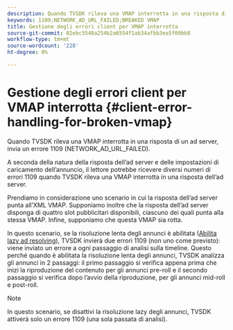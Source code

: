 ```yaml
---
description: Quando TVSDK rileva una VMAP interrotta in una risposta di un ad server, invia un errore 1109 (NETWORK_AD_URL_FAILED).
keywords: 1109;NETWORK_AD_URL_FAILED;BREAKED VMAP
title: Gestione degli errori client per VMAP interrotta
source-git-commit: 02ebc3548a254b2a6554f1ab34afbb3ea5f09bb8
workflow-type: tm+mt
source-wordcount: '228'
ht-degree: 0%

---
```


# Gestione degli errori client per VMAP interrotta {#client-error-handling-for-broken-vmap}

Quando TVSDK rileva una VMAP interrotta in una risposta di un ad server, invia un errore 1109 (NETWORK_AD_URL_FAILED).

A seconda della natura della risposta dell’ad server e delle impostazioni di caricamento dell’annuncio, il lettore potrebbe ricevere diversi numeri di errori 1109 quando TVSDK rileva una VMAP interrotta in una risposta dell’ad server.

Prendiamo in considerazione uno scenario in cui la risposta dell’ad server punta all’XML VMAP. Supponiamo inoltre che la risposta dell’ad server disponga di quattro slot pubblicitari disponibili, ciascuno dei quali punta alla stessa VMAP. Infine, supponiamo che questa VMAP sia rotta.

In questo scenario, se la risoluzione lenta degli annunci è abilitata ([Abilita lazy ad resolving](../../../../tvsdk-3x-android-prog/android-3x-advertising/ad-insertion/c-lazy-ad-resolving/t-enable-lazy-ad-resolving.md)), TVSDK invierà due errori 1109 (non uno come previsto): viene inviato un errore a ogni passaggio di analisi sulla timeline. Questo perché quando è abilitata la risoluzione lenta degli annunci, TVSDK analizza gli annunci in 2 passaggi: il primo passaggio si verifica appena prima che inizi la riproduzione del contenuto per gli annunci pre-roll e il secondo passaggio si verifica dopo l’avvio della riproduzione, per gli annunci mid-roll e post-roll.

>[!NOTE]
>
>In questo scenario, se disattivi la risoluzione lazy degli annunci, TVSDK attiverà solo un errore 1109 (una sola passata di analisi).
